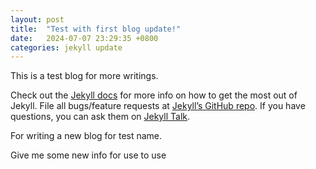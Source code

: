 ```yaml
---
layout: post
title:  "Test with first blog update!"
date:   2024-07-07 23:29:35 +0800
categories: jekyll update
---
```

This is a  test blog for more writings.

Check out the [Jekyll docs][jekyll-docs] for more info on how to get the most out of Jekyll. File all bugs/feature requests at [Jekyll’s GitHub repo][jekyll-gh]. If you have questions, you can ask them on [Jekyll Talk][jekyll-talk].

[jekyll-docs]: https://jekyllrb.com/docs/home
[jekyll-gh]:   https://github.com/jekyll/jekyll
[jekyll-talk]: https://talk.jekyllrb.com/

For writing a new blog for test name.

Give me some new info for use to use

